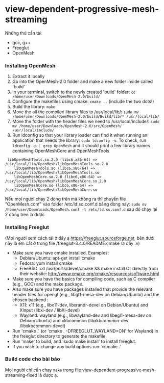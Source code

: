 # view-dependent-progressive-mesh-streaming
Những thứ cần tải:
 - gcc, g++
 - Freeglut
 - OpenMesh

### Installing OpenMesh
1) Extract it locally
2) Go into the OpenMesh-2.0 folder and make a new folder inside called 'build'
3) In your terminal, switch to the newly created 'build' folder: `cd /home/user/Downloads/OpenMesh-2.0/build/`
4) Configure the makefiles using cmake: `cmake ..` (include the two dots!)
5) Build the library: `make`
6) Move the all the compiled library files to /usr/local/lib/: `sudo mv /home/user/Downloads/OpenMesh-2.0/build/Build/lib/* /usr/local/lib/`
7) Move the folder with the header files we need to /usr/local/include/: `sudo mv /home/user/Downloads/OpenMesh-2.0/src/OpenMesh/ /usr/local/include/`
8) Run ldconfig so that your library loader can find it when running an application that needs the library: `sudo ldconfig -v`. To check, run `ldconfig -p | grep OpenMesh` and it should print a few library names containing OpenMeshCore and OpenMeshTools

```	
 libOpenMeshTools.so.2.0 (libc6,x86-64) => /usr/local/lib/OpenMesh/libOpenMeshTools.so.2.0
	libOpenMeshTools.so (libc6,x86-64) => /usr/local/lib/OpenMesh/libOpenMeshTools.so
	libOpenMeshCore.so.2.0 (libc6,x86-64) => /usr/local/lib/OpenMesh/libOpenMeshCore.so.2.0
	libOpenMeshCore.so (libc6,x86-64) => /usr/local/lib/OpenMesh/libOpenMeshCore.so
 ```
 Nếu mọi người chạy 2 dòng trên mà không ra thì chuyển file "OpenMesh.conf" vào folder /etc/ld.so.conf.d bằng dòng này: `sudo mv /home/user/Downloads/OpenMesh.conf -t /etc/ld.so.conf.d` sau đó chạy lại 2 dòng trên là được 
 
### Installing Freeglut

(Mọi người xem cách tải ở đây ạ https://freeglut.sourceforge.net, bên dưới này là em cắt ở trong file /freeglut-3.4.0/README.cmake ra đấy :v)
- Make sure you have cmake installed. Examples:
  - Debian/Ubuntu: apt-get install cmake
  - Fedora: yum install cmake
  - FreeBSD: cd /usr/ports/devel/cmake && make install
  Or directly from their website:
  http://www.cmake.org/cmake/resources/software.html
- Make sure you have the basics for compiling code, such as C compiler
  (e.g., GCC) and the make package.
- Also make sure you have packages installed that provide the relevant
  header files for opengl (e.g., libgl1-mesa-dev on Debian/Ubuntu) and
  the chosen backend :
  - X11: x11 (e.g., libx11-dev, libxrandr-devel on Debian/Ubuntu) and
  XInput (libxi-dev / libXi-devel)
  - Wayland: wayland (e.g., libwayland-dev and libegl1-mesa-dev on
  Debian/Ubuntu) and xkbcommon (libxkbcommon-dev /libxkbcommon-devel)
- Run 'cmake .' (or 'cmake . -DFREEGLUT_WAYLAND=ON' for Wayland) in the
  freeglut directory to generate the makefile.
- Run 'make' to build, and 'sudo make install' to install freeglut.
- If you wish to change any build options run 'ccmake .'

### Build code cho bài báo
Mọi người chỉ cần chạy `make` trong file view-dependent-progressive-mesh-streaming-fixed là được ạ. 
